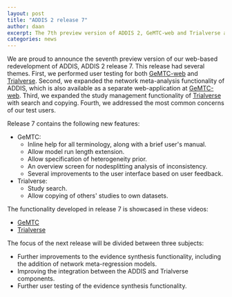 ```yaml
---
layout: post
title: "ADDIS 2 release 7"
author: daan
excerpt: The 7th preview version of ADDIS 2, GeMTC-web and Trialverse are now available.
categories: news
---
```


We are proud to announce the seventh preview version of our web-based redevelopment of ADDIS, ADDIS 2 release 7.
This release had several themes.
First, we performed user testing for both [GeMTC-web](https://gemtc.drugis.org) and [Trialverse](https://trialverse.org).
Second, we expanded the network meta-analysis functionality of ADDIS, which is also available as a separate web-application at [GeMTC-web](https://gemtc.drugis.org).
Third, we expanded the study management functionality of [Trialverse](https://trialverse.org) with search and copying.
Fourth, we addressed the most common concerns of our test users.

Release 7 contains the following new features:

  - GeMTC:
      - Inline help for all terminology, along with a brief user's manual.
      - Allow model run length extension.
      - Allow specification of heterogeneity prior.
      - An overview screen for nodesplitting analysis of inconsistency.
      - Several improvements to the user interface based on user feedback.
  - Trialverse:
      - Study search.
      - Allow copying of others' studies to own datasets.

The functionality developed in release 7 is showcased in these videos:

  - [GeMTC](https://vimeo.com/groups/drugis/videos/147114225)
  - [Trialverse](https://vimeo.com/groups/drugis/videos/147115609)

The focus of the next release will be divided between three subjects:

  - Further improvements to the evidence synthesis functionality, including the addition of network meta-regression models.
  - Improving the integration between the ADDIS and Trialverse components.
  - Further user testing of the evidence synthesis functionality.

